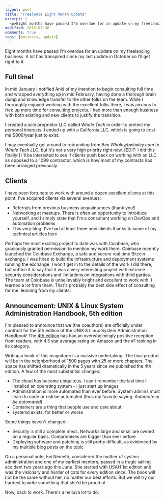 ```yaml
---
layout: post
title: "Freelance Eight Month Update"
excerpt: |
  <p>Eight months have passed I'm overdue for an update on my freelancing business. A lot has transpired since my last update in October so I'll get right to it.</p>
modified: 2015-03-30
comments: true
tags: [business, update]
---
```



Eight months have passed I'm overdue for an update on my freelancing business. A lot has transpired since my last update in October so I'll get right to it.

## Full time!
In mid January I notified Anki of my intention to begin consulting full time and wrapped everything up in mid February, having done a thorough brain dump and knowledge transfer to the other folks on the team. While I thoroughly enjoyed working with the excellent folks there, I was anxious to free up more time for consulting projects. I had more than enough business with both existing and new clients to justify the transition.

I created a sole proprietor LLC called *Whale Tech* in order to protect my personal interests. I ended up with a California LLC, which is going to cost me $800/year just to exist.

I may eventually get around to rebranding from *Ben Whaley/bwhaley.com* to *Whale Tech LLC*, but it's not a very high priority right now. [EDIT: I did this finally!] I'll be interested to see if clients push back on working with an LLC as opposed to a 1099 contractor, which is how most of my contracts had been arranged previously.

## Clients
I have been fortunate to work with around a dozen excellent clients at this point. I've acquired clients via several avenues:

* Referrals from previous business acquaintances (thank you!)
* Networking at meetups. There is often an opportunity to introduce yourself, and I simply state that I'm a consultant working on DevOps and automation problems
* This very blog! I've had at least three new clients thanks to some of my technical articles here

Perhaps the most exciting project to date was with Coinbase, who graciously granted permission to mention my work there. Coinbase recently launched the Coinbase Exchange, a safe and secure real time Bitcoin exchange. I was hired to build the infrastructure and deployment systems running the exchange. I won't get in to the details of the work I did there, but suffice it to say that it was a very interesting project with extreme security considerations and limitations on integrations with third parties. The team at Coinbase is unbelievably bright and excellent to work with. I learned a lot from them. That's probably the best side effect of consulting for me: learning from my clients.

## Announcement: UNIX & Linux System Administration Handbook, 5th edition
I'm pleased to announce that we (the coauthors) are officially under contract  for the 5th edition of the UNIX & Linux System Administration Handbook! The [4th edition](http://www.amazon.com/UNIX-Linux-System-Administration-Handbook/dp/0131480057/ref=sr_1_1?ie=UTF8&qid=1427739936&sr=8-1&keywords=unix+and+linux+system+administration+handbook) has had an overwhelmingly positive reception from readers, with 4.5 star average rating on Amazon and the #1 ranking in its category.

Writing a book of this magnitude is a massive undertaking. The final product will be in the neighborhood of 1500 pages with 25 or more chapters. The space has shifted dramatically in the 5 years since we published the 4th edition. A few of the most substantial changes:

* The cloud has become ubiquitous. I can't remember the last time I installed an operating system - I just start up images
* Administration is more automated than ever before. System admins must learn to code or risk be automated (thus my favorite saying: *Automate or be automated*)
* Containers are a thing that people use and care about
* systemd exists, for better or worse

Some things haven't changed:

* Security is still a complete mess. Networks large and small are owned on a regular basis. Compromises are bigger than ever before
* Deploying software and patching is still pretty difficult, as evidenced by my multiple blog posts on the topic

On a personal note, Evi Nemeth, considered the mother of system administration and one of my earliest mentors, passed in a tragic sailing accident two years ago this June. She started with USAH 1st edition and was the visionary and herder of cats for every edition since. The book will not be the same without her, no matter our best efforts. But we will try our hardest to write something that she'd be proud of.

Now, back to work. There's a helluva lot to do.

